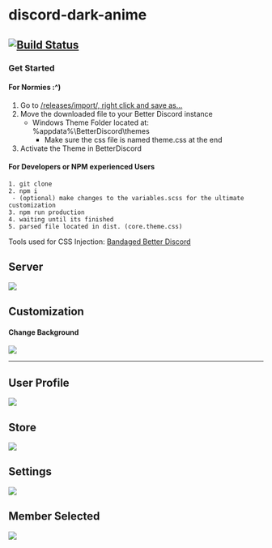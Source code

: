 # discord-dark-anime

## [![Build Status](https://travis-ci.org/Venipa/discord-dark-anime.svg?branch=master)](https://travis-ci.org/Venipa/discord-dark-anime)

### Get Started

#### For Normies :^)

1. Go to [/releases/import/, right click and save as...](https://raw.githubusercontent.com/Venipa/discord-dark-anime/master/releases/import/discord-dark-anime.theme.css)
2. Move the downloaded file to your Better Discord instance
   - Windows Theme Folder located at: %appdata%\BetterDiscord\themes
     - Make sure the css file is named theme.css at the end
3. Activate the Theme in BetterDiscord

#### For Developers or NPM experienced Users

```
1. git clone
2. npm i
 - (optional) make changes to the variables.scss for the ultimate customization
3. npm run production
4. waiting until its finished
5. parsed file located in dist. (core.theme.css)
```

Tools used for CSS Injection:
[Bandaged Better Discord](https://github.com/rauenzi/BetterDiscordApp)

## Server

![](https://i.mavis.moe/f/F20bBLfaTO/discord-2019-01-26-00-52-44.png)

## Customization

#### Change Background

![](https://i.mavis.moe/f/jxcIBpREcA/discord-2019-01-19-00-46-55.png)

---

## User Profile

![](https://i.mavis.moe/f/DYVa1FSPNJ/2019-01-26-00-58-12.gif)

## Store

![](https://i.mavis.moe/f/fRFt7erqmd/2019-01-26-00-56-51.png)

## Settings

![](https://i.mavis.moe/f/BpenGm84R0/2019-01-26-00-54-36.png)

## Member Selected

![](https://i.mavis.moe/f/vLZoroykAD/2019-01-26-00-53-39.gif)
